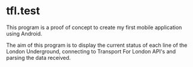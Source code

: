 tfl.test
========

This program is a proof of concept to create my first mobile application using Android.

The aim of this program is to display the current status of each line of the London Underground, connecting to Transport For London API's and parsing the data received.
